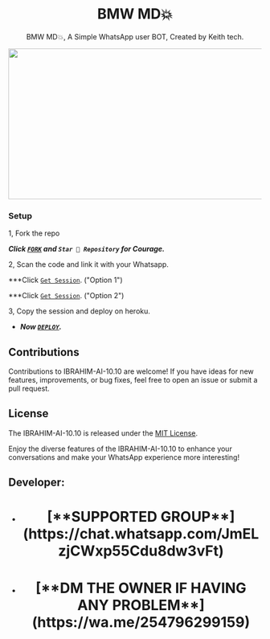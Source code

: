 <h1 align="center"> BMW MD💥 </h1>
<p align="center"> BMW MD💥, A Simple WhatsApp user BOT, Created by Keith tech.
</p>



<img src="https://telegra.ph/file/2868476199515f30b94b8.jpg" width="700" height="300"/>



### Setup

1, Fork the repo

   ***Click [`FORK`](https://github.com/keithkeizzah/KEITH-AI-10.10/tree/main) and `Star 👑 Repository` for Courage.***
  


2, Scan the code and link it with your Whatsapp.


  ***Click [`Get Session`](https://keith-tech-1-4a7321f212d3.herokuapp.com/). ("Option 1")
  
  
  ***Click [`Get Session`](https://keith-tech-qr-1-2-1.onrender.com/). ("Option 2")


   
3, Copy the session and deploy on heroku.  

   
 - ***Now [`DEPLOY`](https://dashboard.heroku.com/new?template=https://github.com/keithkeizzah/KEITH-AI-10.10).***


## Contributions

Contributions to IBRAHIM-AI-10.10 are welcome! If you have ideas for new features, improvements, or bug fixes, feel free to open an issue or submit a pull request.

## License

The IBRAHIM-AI-10.10 is released under the [MIT License](https://opensource.org/licenses/MIT).

Enjoy the diverse features of the IBRAHIM-AI-10.10  to enhance your conversations and make your WhatsApp experience more interesting!

## Developer:

- <h1 align="center"> [**SUPPORTED GROUP**](https://chat.whatsapp.com/JmELzjCWxp55Cdu8dw3vFt)
- <h1 align="center"> [**DM THE OWNER IF HAVING ANY PROBLEM**](https://wa.me/254796299159)

